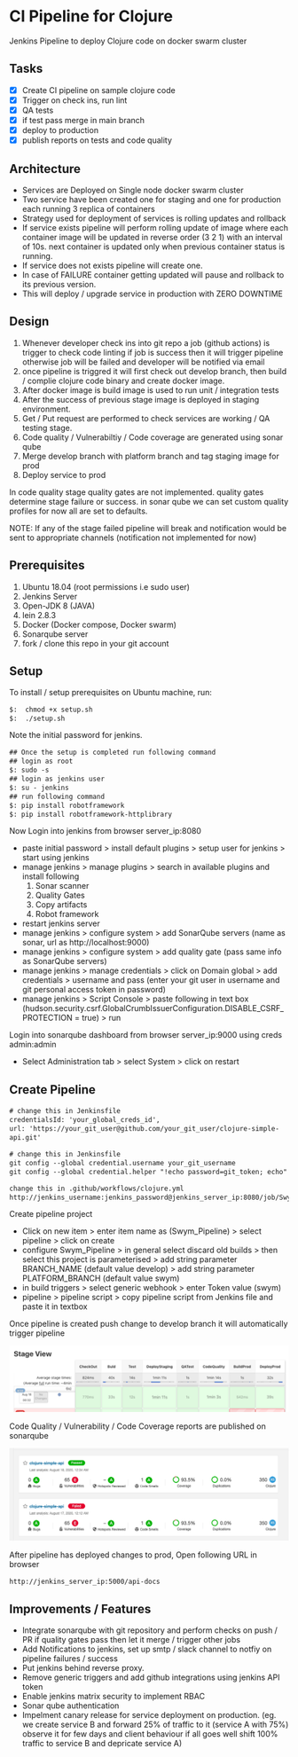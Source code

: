 # CI Pipeline for Clojure

Jenkins Pipeline to deploy Clojure code on docker swarm cluster

## Tasks
  - [x] Create CI pipeline on sample clojure code
  - [x] Trigger on check ins, run lint 
  - [x] QA tests
  - [x] if test pass merge in main branch
  - [x] deploy to production
  - [x] publish reports on tests and code quality

## Architecture

* Services are Deployed on Single node docker swarm cluster
* Two service have been created one for staging and one for production each running 3 replica of containers
* Strategy used for deployment of services is rolling updates and rollback
* If service exists pipeline will perform rolling update of image where each container image will be updated in reverse order (3 2 1) with an interval of 10s. next container is updated only when previous container status is running.
* If service does not exists pipeline will create one.
* In case of FAILURE container getting updated will pause and rollback to its previous version. 
* This will deploy / upgrade service in production with ZERO DOWNTIME 

## Design

1.  Whenever developer check ins into git repo a job (github actions) is trigger to check code linting if job is success then it will trigger pipeline otherwise job will be failed and developer will be notified via email
2.  once pipeline is triggred it will first check out develop branch, then build / complie clojure code binary and create docker image.
3.  After docker image is build image is used to run unit / integration tests
4.  After the success of previous stage image is deployed in staging environment.
5.  Get / Put request are performed to check services are working / QA testing stage.
6.  Code quality / Vulnerabiltiy / Code coverage are generated using sonar qube 
7.  Merge develop branch with platform branch and tag staging image for prod
8.  Deploy service to prod

In code quality stage quality gates are not implemented. quality gates determine stage failure or success. in sonar qube we can set custom quality profiles for now all are set to defaults.

NOTE: If any of the stage failed pipeline will break and notification would be sent to appropriate channels (notification not implemented for now)

## Prerequisites

  1. Ubuntu 18.04 (root permissions i.e sudo user)
  2. Jenkins Server
  3. Open-JDK 8 (JAVA)
  4. lein 2.8.3
  5. Docker (Docker compose, Docker swarm)
  6. Sonarqube server
  7. fork / clone this repo in your git account

## Setup
To install / setup prerequisites on Ubuntu machine, run:

```
$:  chmod +x setup.sh
$:  ./setup.sh

```
Note the initial password for jenkins.

```
## Once the setup is completed run following command
## login as root
$: sudo -s
## login as jenkins user
$: su - jenkins
## run following command
$: pip install robotframework
$: pip install robotframework-httplibrary
```

Now Login into jenkins from browser server_ip:8080
  * paste initial password > install default plugins > setup user for jenkins > start using jenkins
  * manage jenkins > manage plugins > search in available plugins and install following
    1.  Sonar scanner
    2.  Quality Gates
    3.  Copy artifacts
    4.  Robot framework
  * restart jenkins server
  * manage jenkins > configure system > add SonarQube servers (name as sonar, url as http://localhost:9000)
  * manage jenkins > configure system > add quality gate (pass same info as SonarQube servers)
  * manage jenkins > manage credentials > click on Domain global > add credentials > username and pass (enter your git user in username and git personal access token in password) 
  * manage jenkins > Script Console > paste following in text box (hudson.security.csrf.GlobalCrumbIssuerConfiguration.DISABLE_CSRF_PROTECTION = true) > run

Login into sonarqube dashboard from browser server_ip:9000 using creds admin:admin
  * Select Administration tab > select System > click on restart

## Create Pipeline

```
# change this in Jenkinsfile
credentialsId: 'your_global_creds_id',
url: 'https://your_git_user@github.com/your_git_user/clojure-simple-api.git'
```

```
# change this in Jenkinsfile
git config --global credential.username your_git_username
git config --global credential.helper "!echo password=git_token; echo"
```

```
change this in .github/workflows/clojure.yml
http://jenkins_username:jenkins_password@jenkins_server_ip:8080/job/Swym_Pipeline/
```

Create pipeline project

* Click on new item > enter item name as (Swym_Pipeline) > select pipeline > click on create
* configure Swym_Pipeline > in general select discard old builds > then select this project is parameterised > add string parameter BRANCH_NAME (default value develop) > add string parameter PLATFORM_BRANCH (default value swym)
* in build triggers > select generic webhook > enter Token value (swym)
* pipeline > pipeline script > copy pipeline script from Jenkins file and paste it in textbox


Once pipeline is created push change to develop branch it will automatically trigger pipeline

![pipeline jenkins](pipeline.png)

Code Quality / Vulnerability / Code Coverage reports are published on sonarqube

![sonar qube](sonar.png)

After pipeline has deployed changes to prod, Open following URL in browser

```
http://jenkins_server_ip:5000/api-docs
```

## Improvements / Features

* Integrate sonarqube with git repository and perform checks on push / PR if quality gates pass then let it merge / trigger other jobs
* Add Notifications to jenkins, set up smtp / slack channel to notfiy on pipeline failures / success
* Put jenkins behind reverse proxy.
* Remove generic triggers and add github integrations using jenkins API token
* Enable jenkins matrix security to implement RBAC
* Sonar qube authentication
* Impelment canary release for service deployment on production. (eg. we create service B and forward 25% of traffic to it (service A with 75%) observe it for few days and client behaviour if all goes well shift 100% traffic to service B and depricate service A)
